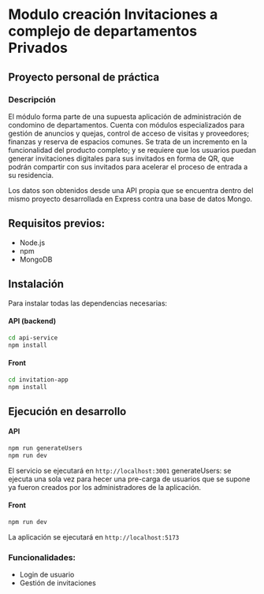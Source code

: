 # Modulo creación Invitaciones a complejo de departamentos Privados
## Proyecto personal de práctica

### Descripción
El módulo forma parte de una supuesta aplicación de administración de condomino de departamentos.
Cuenta con módulos especializados para gestión de anuncios y quejas, control de acceso de visitas y proveedores;
finanzas y reserva de espacios comunes.
Se trata de un incremento en la funcionalidad del producto completo; y se requiere que los usuarios puedan generar invitaciones digitales para sus invitados en forma de QR,
que podrán compartir con sus invitados para acelerar el proceso de entrada a su residencia.

Los datos son obtenidos desde una API propia que se encuentra dentro del mismo proyecto desarrollada en Express contra una base de datos Mongo.

## Requisitos previos:
- Node.js
- npm
- MongoDB

## Instalación
Para instalar todas las dependencias necesarias:

#### API (backend)
```bash
cd api-service
npm install
```
#### Front
```bash
cd invitation-app
npm install
```
## Ejecución en desarrollo

#### API
```bash
npm run generateUsers
npm run dev
```
El servicio se ejecutará en `http://localhost:3001` 
generateUsers: se ejecuta una sola vez para hecer una pre-carga de usuarios que se supone ya fueron creados por los administradores de la aplicación.
#### Front
```bash
npm run dev
```
La aplicación se ejecutará en `http://localhost:5173`

### Funcionalidades:
- Login de usuario
- Gestión de invitaciones

